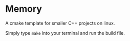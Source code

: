 # Memory

A cmake template for smaller C++ projects on linux.

Simply type `make` into your terminal and run the build file.